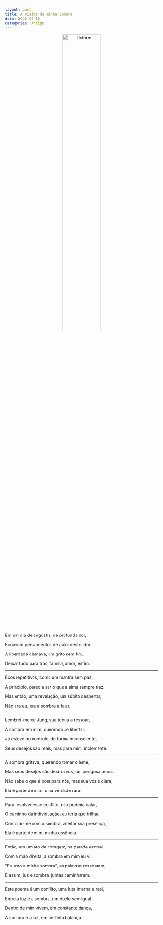 ```yaml
---
layout: post
title: A visita da minha Sombra
date: 2023-07-10
categories: Artigo
---
```


<p align="center">
<img src="{{ site.baseurl }}/images/2023-07-10-A-visita-da-minha-Sombra.png" height="50%" width="50%" alt="Unform" />
</p>

Em um dia de angústia, de profunda dor,

Ecoavam pensamentos de auto-destruidor.

A liberdade clamava, um grito sem fim,

Deixar tudo para trás, família, amor, enfim.

---

Ecos repetitivos, como um mantra sem paz,

A princípio, parecia ser o que a alma sempre traz.

Mas então, uma revelação, um súbito despertar,

Não era eu, era a sombra a falar.

---

Lembrei-me de Jung, sua teoria a ressoar,

A sombra em mim, querendo se libertar.

Já esteve no controle, de forma inconsciente,

Seus desejos são reais, mas para mim, inclemente.

---

A sombra gritava, querendo tomar o leme,

Mas seus desejos são destrutivos, um perigoso tema.

Não sabe o que é bom para nós, mas sua voz é clara,

Ela é parte de mim, uma verdade rara.

---

Para resolver esse conflito, não poderia calar,

O caminho da individuação, eu teria que trilhar.

Conciliar-me com a sombra, aceitar sua presença,

Ela é parte de mim, minha essência.

---

Então, em um ato de coragem, na parede escrevi,

Com a mão direita, a sombra em mim eu vi.

"Eu amo a minha sombra", as palavras ressoaram,

E assim, luz e sombra, juntas caminharam.

---

Este poema é um conflito, uma luta interna e real,

Entre a luz e a sombra, um duelo sem igual.

Dentro de mim vivem, em constante dança,

A sombra e a luz, em perfeita balança.